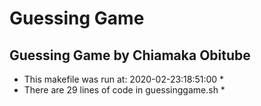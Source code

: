 # Guessing Game
## Guessing Game by Chiamaka Obitube ##
* This makefile was run at: 2020-02-23:18:51:00 *
* There are 29 lines of code in guessinggame.sh *
